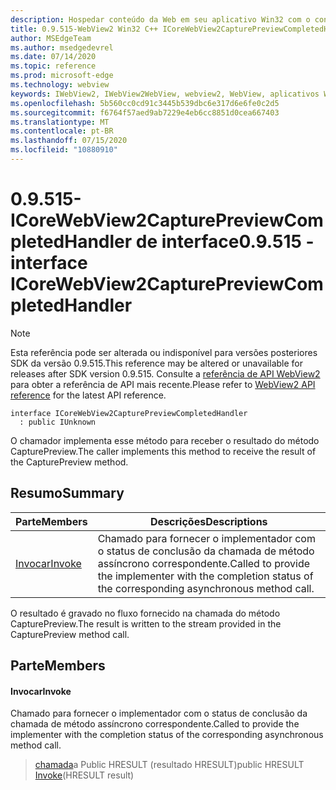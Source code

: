 ```yaml
---
description: Hospedar conteúdo da Web em seu aplicativo Win32 com o controle WebView2 do Microsoft Edge
title: 0.9.515-WebView2 Win32 C++ ICoreWebView2CapturePreviewCompletedHandler
author: MSEdgeTeam
ms.author: msedgedevrel
ms.date: 07/14/2020
ms.topic: reference
ms.prod: microsoft-edge
ms.technology: webview
keywords: IWebView2, IWebView2WebView, webview2, WebView, aplicativos Win32, Win32, Edge, ICoreWebView2, ICoreWebView2Controller, controle do navegador, HTML Edge
ms.openlocfilehash: 5b560cc0cd91c3445b539dbc6e317d6e6fe0c2d5
ms.sourcegitcommit: f6764f57aed9ab7229e4eb6cc8851d0cea667403
ms.translationtype: MT
ms.contentlocale: pt-BR
ms.lasthandoff: 07/15/2020
ms.locfileid: "10880910"
---
```

# <span data-ttu-id="8d18b-104">0.9.515-ICoreWebView2CapturePreviewCompletedHandler de interface</span><span class="sxs-lookup"><span data-stu-id="8d18b-104">0.9.515 - interface ICoreWebView2CapturePreviewCompletedHandler</span></span> 

> [!NOTE]
> <span data-ttu-id="8d18b-105">Esta referência pode ser alterada ou indisponível para versões posteriores SDK da versão 0.9.515.</span><span class="sxs-lookup"><span data-stu-id="8d18b-105">This reference may be altered or unavailable for releases after SDK version 0.9.515.</span></span> <span data-ttu-id="8d18b-106">Consulte a [referência de API WebView2](../../../webview2-api-reference.md) para obter a referência de API mais recente.</span><span class="sxs-lookup"><span data-stu-id="8d18b-106">Please refer to [WebView2 API reference](../../../webview2-api-reference.md) for the latest API reference.</span></span>

```
interface ICoreWebView2CapturePreviewCompletedHandler
  : public IUnknown
```

<span data-ttu-id="8d18b-107">O chamador implementa esse método para receber o resultado do método CapturePreview.</span><span class="sxs-lookup"><span data-stu-id="8d18b-107">The caller implements this method to receive the result of the CapturePreview method.</span></span>

## <span data-ttu-id="8d18b-108">Resumo</span><span class="sxs-lookup"><span data-stu-id="8d18b-108">Summary</span></span>

 <span data-ttu-id="8d18b-109">Parte</span><span class="sxs-lookup"><span data-stu-id="8d18b-109">Members</span></span>                        | <span data-ttu-id="8d18b-110">Descrições</span><span class="sxs-lookup"><span data-stu-id="8d18b-110">Descriptions</span></span>
--------------------------------|---------------------------------------------
[<span data-ttu-id="8d18b-111">Invocar</span><span class="sxs-lookup"><span data-stu-id="8d18b-111">Invoke</span></span>](#invoke) | <span data-ttu-id="8d18b-112">Chamado para fornecer o implementador com o status de conclusão da chamada de método assíncrono correspondente.</span><span class="sxs-lookup"><span data-stu-id="8d18b-112">Called to provide the implementer with the completion status of the corresponding asynchronous method call.</span></span>

<span data-ttu-id="8d18b-113">O resultado é gravado no fluxo fornecido na chamada do método CapturePreview.</span><span class="sxs-lookup"><span data-stu-id="8d18b-113">The result is written to the stream provided in the CapturePreview method call.</span></span>

## <span data-ttu-id="8d18b-114">Parte</span><span class="sxs-lookup"><span data-stu-id="8d18b-114">Members</span></span>

#### <span data-ttu-id="8d18b-115">Invocar</span><span class="sxs-lookup"><span data-stu-id="8d18b-115">Invoke</span></span> 

<span data-ttu-id="8d18b-116">Chamado para fornecer o implementador com o status de conclusão da chamada de método assíncrono correspondente.</span><span class="sxs-lookup"><span data-stu-id="8d18b-116">Called to provide the implementer with the completion status of the corresponding asynchronous method call.</span></span>

> <span data-ttu-id="8d18b-117">[chamada](#invoke)a Public HRESULT (resultado HRESULT)</span><span class="sxs-lookup"><span data-stu-id="8d18b-117">public HRESULT [Invoke](#invoke)(HRESULT result)</span></span>

